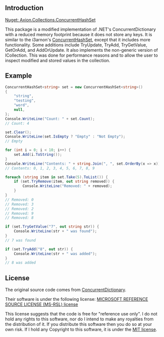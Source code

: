 ## Introduction

[Nuget: Axion.Collections.ConcurrentHashSet](https://www.nuget.org/packages/Axion.Collections.ConcurrentHashSet/)

This package is a modified implementation of .NET's ConcurrentDictionary with a reduced memory footprint because it does not store any keys. 
It is similar to the i3arnon's [ConcurrentHashSet](https://github.com/i3arnon/ConcurrentHashSet), except that it includes more functionality.
Some additions include TryUpdate, TryAdd, TryGetValue, GetOrAdd, and AddOrUpdate. It also implements the non-generic version 
of ICollection. This was done for performance reasons and to allow the user to inspect modified and stored values in the collection.

## Example

```csharp
ConcurrentHashSet<string> set = new ConcurrentHashSet<string>()
{
	"string",
	"testing",
	"word",
	null,
};
Console.WriteLine("Count: " + set.Count);
// Count: 4

set.Clear();
Console.WriteLine(set.IsEmpty ? "Empty" : "Not Empty");
// Empty

for (int i = 0; i < 10; i++) {
	set.Add(i.ToString());
}
Console.WriteLine("Contents: " + string.Join(", ", set.OrderBy(x => x)));
// Contents: 0, 1, 2, 3, 4, 5, 6, 7, 8, 9

foreach (string item in set.Take(5).ToList()) {
	if (set.TryRemove(item, out string removed)) {
		Console.WriteLine("Removed: " + removed);
	}
}
// Removed: 0
// Removed: 3
// Removed: 2
// Removed: 9
// Removed: 8

if (set.TryGetValue("7", out string str)) {
	Console.WriteLine(str + " was found");
}
// 7 was found

if (set.TryAdd("8", out str)) {
	Console.WriteLine(str + " was added");
}
// 8 was added
```

## License

The original source code comes from [ConcurrentDictionary](https://referencesource.microsoft.com/#mscorlib/system/Collections/Concurrent/ConcurrentDictionary.cs).

Their software is under the following license: [MICROSOFT REFERENCE SOURCE LICENSE (MS-RSL) license](https://referencesource.microsoft.com/license.html)

This license suggests that the code is free for "reference use only". I do not hold any rights to this software, nor do I intend to make any royalties from
the distribution of it. If you distribute this software then you do so at your own risk. If I hold any Copyright to this software, it is under the [MIT license](https://raw.githubusercontent.com/licenses/license-templates/master/templates/mit.txt).